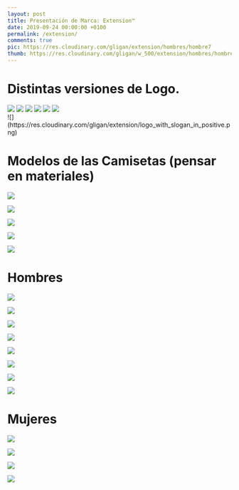 ```yaml
---
layout: post
title: Presentación de Marca: Extension™
date: 2019-09-24 00:00:00 +0100
permalink: /extension/
comments: true
pic: https://res.cloudinary.com/gligan/extension/hombres/hombre7
thumb: https://res.cloudinary.com/gligan/w_500/extension/hombres/hombre7
---
```


# Distintas versiones de Logo.

<div class="logos">
<img src="https://res.cloudinary.com/gligan/extension/logo 4x3 positivo.png" />
<img src="https://res.cloudinary.com/gligan/extension/logo 4x3 negativo.png" />
<img src="https://res.cloudinary.com/gligan/extension/logo square.png" />
<img src="https://res.cloudinary.com/gligan/extension/logo rectangle.png" />
<img src="https://res.cloudinary.com/gligan/extension/logo vertical 3e.png" />
<img src="https://res.cloudinary.com/gligan/extension/logo with blue img.png" />
</div>
![](https://res.cloudinary.com/gligan/extension/logo_with_slogan_in_positive.png)


# Modelos de las Camisetas (pensar en materiales)

![](https://res.cloudinary.com/gligan/extension/camisetas/camiseta1)

![](https://res.cloudinary.com/gligan/extension/camisetas/camiseta2)

![](https://res.cloudinary.com/gligan/extension/camisetas/camiseta3)

![](https://res.cloudinary.com/gligan/extension/camisetas/camiseta4)

![](https://res.cloudinary.com/gligan/extension/camisetas/camiseta5)

# Hombres

![](https://res.cloudinary.com/gligan/extension/hombres/hombre1)

![](https://res.cloudinary.com/gligan/extension/hombres/hombre2)

![](https://res.cloudinary.com/gligan/extension/hombres/hombre3)

![](https://res.cloudinary.com/gligan/extension/hombres/hombre4)

![](https://res.cloudinary.com/gligan/extension/hombres/hombre5)

![](https://res.cloudinary.com/gligan/extension/hombres/hombre6)

![](https://res.cloudinary.com/gligan/extension/hombres/hombre7)

![](https://res.cloudinary.com/gligan/extension/hombres/hombre8)

# Mujeres

![](https://res.cloudinary.com/gligan/extension/mujeres/mujer1)

![](https://res.cloudinary.com/gligan/extension/mujeres/mujer2)

![](https://res.cloudinary.com/gligan/extension/mujeres/mujer3)

![](https://res.cloudinary.com/gligan/extension/mujeres/mujer4)

